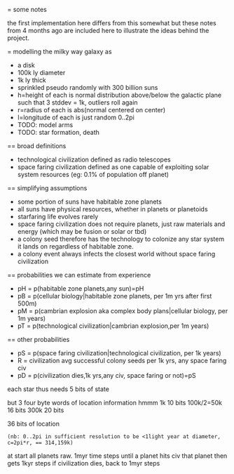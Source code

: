 = some notes

the first implementation here differs from this somewhat but these notes from
4 months ago are included here to illustrate the ideas behind the project.

= modelling the milky way galaxy as 
  - a disk
  - 100k ly diameter
  - 1k ly thick
  - sprinkled pseudo randomly with 300 billion suns
  - h=height of each is normal distribution above/below the galactic plane such that 3 stddev = 1k, outliers roll again
  - r=radius of each is abs(normal centered on center)
  - l=longitude of each is just random 0..2pi
  - TODO: model arms
  - TODO: star formation, death

== broad definitions
  - technological civilization defined as radio telescopes
  - space faring civilization defined as one capable of exploiting solar system
    resources (eg: 0.1% of population off planet)

== simplifying assumptions
  - some portion of suns have habitable zone planets
  - all suns have physical resources, whether in planets or planetoids
  - starfaring life evolves rarely
  - space faring civilization does not require planets, just raw materials and
    energy (which may be fusion or solar or tbd)
  - a colony seed therefore has the technology to colonize any star system it
    lands on regardless of habitable zone.
  - a colony event always infects the closest world without space faring civilization

== probabilities we can estimate from experience
  - pH = p(habitable zone planets,any sun)=pH
  - pB = p(cellular biology|habitable zone planets, per 1m yrs after first 500m)
  - pM = p(cambrian explosion aka complex body plans|cellular biology, per 1m years)
  - pT = p(technological civilization|cambrian explosion,per 1m years)

== other probabilities
  - pS = p(space faring civilization|technological civilization, per 1k years)
  - R  = civilization avg successful colony seeds per 1k yrs, any space faring civ
  - pD = p(civilization dies,1k yrs,any civ, space faring or not)=pS

each star thus needs 5 bits of state

but 3 four byte words of location information
hmmm
  1k          10 bits
  100k/2=50k  16 bits
  300k        20 bits

  36 bits of location



    (nb: 0..2pi in sufficient resolution to be <1light year at diameter,
    c=2pi*r, == 314,159k)

at start
  all planets raw.
  1myr time steps until a planet hits civ
    that planet then gets 1kyr steps
    if civilization dies, back to 1myr steps






